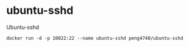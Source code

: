 # ubuntu-sshd

Ubuntu-sshd

```
docker run -d -p 10022:22 --name ubuntu-sshd peng4740/ubuntu-sshd
```